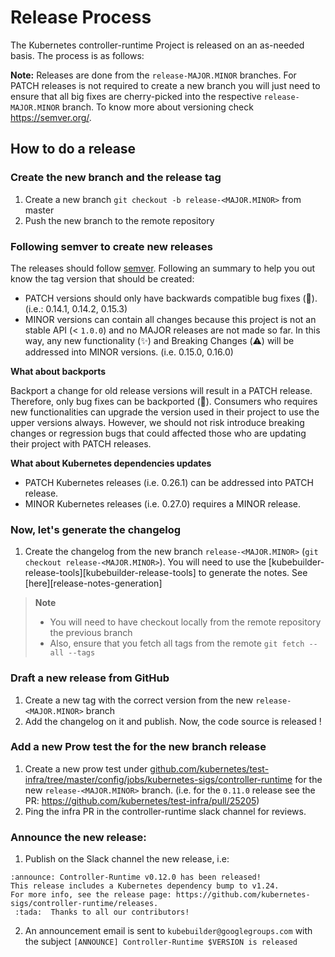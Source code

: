 # Release Process

The Kubernetes controller-runtime Project is released on an as-needed basis. The process is as follows:

**Note:** Releases are done from the `release-MAJOR.MINOR` branches. For PATCH releases is not required
to create a new branch you will just need to ensure that all big fixes are cherry-picked into the respective
`release-MAJOR.MINOR` branch. To know more about versioning check https://semver.org/. 

## How to do a release 

### Create the new branch and the release tag

1. Create a new branch `git checkout -b release-<MAJOR.MINOR>` from master
2. Push the new branch to the remote repository

### Following semver to create new releases

The releases should follow [semver](https://semver.org/). Following an summary to help you out know the tag version that should be created:

- PATCH versions should only have backwards compatible bug fixes (:bug:). (i.e.: 0.14.1, 0.14.2, 0.15.3)
- MINOR versions can contain all changes because this project is not an stable API (< `1.0.0`) and no MAJOR releases are not made so far. In this way, any new functionality (:sparkles:) and Breaking Changes (:warning:) will be addressed into MINOR versions. (i.e. 0.15.0, 0.16.0)

**What about backports**

Backport a change for old release versions will result in a PATCH release. Therefore, only bug fixes can be backported (:bug:). Consumers who requires new functionalities can upgrade the version used in their project to use the upper versions always. However, we should not risk introduce breaking changes or regression bugs that could affected those who are updating their project with PATCH releases. 

**What about Kubernetes dependencies updates**

- PATCH Kubernetes releases (i.e. 0.26.1) can be addressed into PATCH release.
- MINOR Kubernetes releases (i.e. 0.27.0) requires a MINOR release. 

### Now, let's generate the changelog

1. Create the changelog from the new branch `release-<MAJOR.MINOR>` (`git checkout release-<MAJOR.MINOR>`). 
You will need to use the [kubebuilder-release-tools][kubebuilder-release-tools] to generate the notes. See [here][release-notes-generation]

> **Note**
> - You will need to have checkout locally from the remote repository the previous branch
> - Also, ensure that you fetch all tags from the remote `git fetch --all --tags`

### Draft a new release from GitHub

1. Create a new tag with the correct version from the new `release-<MAJOR.MINOR>` branch 
2. Add the changelog on it and publish. Now, the code source is released !

### Add a new Prow test the for the new branch release

1. Create a new prow test under [github.com/kubernetes/test-infra/tree/master/config/jobs/kubernetes-sigs/controller-runtime](https://github.com/kubernetes/test-infra/tree/master/config/jobs/kubernetes-sigs/controller-runtime) 
for the new `release-<MAJOR.MINOR>` branch. (i.e. for the `0.11.0` release see the PR: https://github.com/kubernetes/test-infra/pull/25205)
2. Ping the infra PR in the controller-runtime slack channel for reviews.

### Announce the new release:

1. Publish on the Slack channel the new release, i.e:

````
:announce: Controller-Runtime v0.12.0 has been released!
This release includes a Kubernetes dependency bump to v1.24.
For more info, see the release page: https://github.com/kubernetes-sigs/controller-runtime/releases.
 :tada:  Thanks to all our contributors!
````

2. An announcement email is sent to `kubebuilder@googlegroups.com` with the subject `[ANNOUNCE] Controller-Runtime $VERSION is released`
